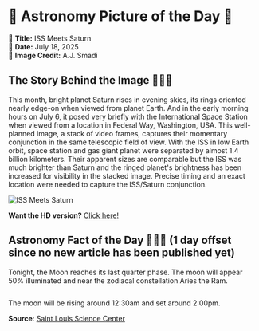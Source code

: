 # 🌌 Astronomy Picture of the Day 🌌
🔭 **Title:** ISS Meets Saturn  
📅 **Date:** July 18, 2025  
📸 **Image Credit:** A.J. Smadi  

## The Story Behind the Image 🧑‍🚀🔭
This month, bright planet Saturn rises in evening skies, its rings oriented nearly edge-on when viewed from planet Earth. And in the early morning hours on July 6, it posed very briefly with the International Space Station when viewed from a location in Federal Way, Washington, USA. This well-planned image, a stack of video frames, captures their momentary conjunction in the same telescopic field of view. With the ISS in low Earth orbit, space station and gas giant planet were separated by almost 1.4 billion kilometers. Their apparent sizes are comparable but the ISS was much brighter than Saturn and the ringed planet's brightness has been increased for visibility in the stacked image. Precise timing and an exact location were needed to capture the ISS/Saturn conjunction.

![ISS Meets Saturn](https://apod.nasa.gov/apod/image/2507/ISSMeetsSaturn3_1024.jpg)

**Want the HD version?** [Click here!](https://apod.nasa.gov/apod/image/2507/ISSMeetsSaturn3.jpg)

## Astronomy Fact of the Day 👩‍🚀🚀 (1 day offset since no new article has been published yet)
<p>Tonight, the Moon reaches its last quarter phase. The moon will appear 50% illuminated and near the zodiacal constellation Aries the Ram.</p>
<p><img src="https://www.slsc.org/wp-content/uploads/2025/07/jul-17.jpg" alt=""/></p>
<p>The moon will be rising around 12:30am and set around 2:00pm.</p>

**Source**: [Saint Louis Science Center](https://www.slsc.org/astronomy-fact-of-the-day-july-17-2025/)
